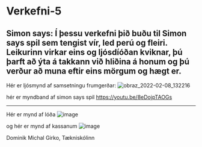 # Verkefni-5

Simon says:
Í þessu verkefni þið buðu til Simon says spil
sem tengist vír, led perú og fleiri. Leikurinn virkar eins og ljósdíóðan kviknar, þú þarft að ýta á takkann við hliðina á honum og þú verður að muna eftir eins mörgum og hægt er.
------------------------------------------------
Hér er ljósmynd af samsetningu frumgerðar:
![obraz_2022-02-08_132216](https://user-images.githubusercontent.com/97167360/152995564-7994d348-b92d-4575-837a-0765eaafee7c.png)

hér er myndband af simon says spil https://youtu.be/8eDojpTAOGs 

----------------------
Hér er mynd af lóða  ![image](https://user-images.githubusercontent.com/97167360/154862074-3d8a8dfb-74f5-4135-8f34-612f319f5116.png)


og hér er mynd af kassanum ![image](https://user-images.githubusercontent.com/97167360/154862182-e8144a0a-42ea-4e0a-9641-1e09d8fdf2b3.png)

Dominik Michal Girko, Tækniskólinn
